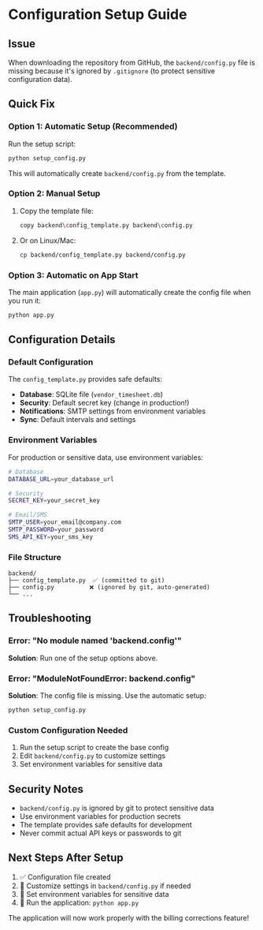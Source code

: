 # Configuration Setup Guide

## Issue
When downloading the repository from GitHub, the `backend/config.py` file is missing because it's ignored by `.gitignore` (to protect sensitive configuration data).

## Quick Fix

### Option 1: Automatic Setup (Recommended)
Run the setup script:
```bash
python setup_config.py
```
This will automatically create `backend/config.py` from the template.

### Option 2: Manual Setup
1. Copy the template file:
   ```bash
   copy backend\config_template.py backend\config.py
   ```
   
2. Or on Linux/Mac:
   ```bash
   cp backend/config_template.py backend/config.py
   ```

### Option 3: Automatic on App Start
The main application (`app.py`) will automatically create the config file when you run it:
```bash
python app.py
```

## Configuration Details

### Default Configuration
The `config_template.py` provides safe defaults:
- **Database**: SQLite file (`vendor_timesheet.db`)
- **Security**: Default secret key (change in production!)
- **Notifications**: SMTP settings from environment variables
- **Sync**: Default intervals and settings

### Environment Variables
For production or sensitive data, use environment variables:
```bash
# Database
DATABASE_URL=your_database_url

# Security  
SECRET_KEY=your_secret_key

# Email/SMS
SMTP_USER=your_email@company.com
SMTP_PASSWORD=your_password
SMS_API_KEY=your_sms_key
```

### File Structure
```
backend/
├── config_template.py  ✅ (committed to git)
├── config.py          ❌ (ignored by git, auto-generated)
└── ...
```

## Troubleshooting

### Error: "No module named 'backend.config'"
**Solution**: Run one of the setup options above.

### Error: "ModuleNotFoundError: backend.config"
**Solution**: The config file is missing. Use the automatic setup:
```bash
python setup_config.py
```

### Custom Configuration Needed
1. Run the setup script to create the base config
2. Edit `backend/config.py` to customize settings
3. Set environment variables for sensitive data

## Security Notes

- `backend/config.py` is ignored by git to protect sensitive data
- Use environment variables for production secrets
- The template provides safe defaults for development
- Never commit actual API keys or passwords to git

## Next Steps After Setup

1. ✅ Configuration file created
2. 🔧 Customize settings in `backend/config.py` if needed  
3. 🔐 Set environment variables for sensitive data
4. 🚀 Run the application: `python app.py`

The application will now work properly with the billing corrections feature!
